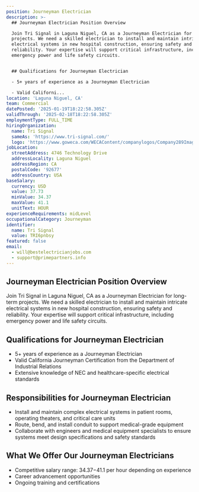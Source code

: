 ```yaml
---
position: Journeyman Electrician
description: >-
  ## Journeyman Electrician Position Overview

  Join Tri Signal in Laguna Niguel, CA as a Journeyman Electrician for long-term
  projects. We need a skilled electrician to install and maintain intricate
  electrical systems in new hospital construction, ensuring safety and
  reliability. Your expertise will support critical infrastructure, including
  emergency power and life safety circuits.


  ## Qualifications for Journeyman Electrician

  - 5+ years of experience as a Journeyman Electrician

  - Valid Californi...
location: 'Laguna Niguel, CA'
team: Commercial
datePosted: '2025-01-19T18:22:58.305Z'
validThrough: '2025-02-18T18:22:58.305Z'
employmentType: FULL_TIME
hiringOrganization:
  name: Tri Signal
  sameAs: 'https://www.tri-signal.com/'
  logo: 'https://www.goweca.com/WECAContent/companylogos/Company289Image.jpg'
jobLocation:
  streetAddress: 4746 Technology Drive
  addressLocality: Laguna Niguel
  addressRegion: CA
  postalCode: '92677'
  addressCountry: USA
baseSalary:
  currency: USD
  value: 37.73
  minValue: 34.37
  maxValue: 41.1
  unitText: HOUR
experienceRequirements: midLevel
occupationalCategory: Journeyman
identifier:
  name: Tri Signal
  value: TRI6pnbsy
featured: false
email:
  - will@bestelectricianjobs.com
  - support@primepartners.info
---
```




## Journeyman Electrician Position Overview
Join Tri Signal in Laguna Niguel, CA as a Journeyman Electrician for long-term projects. We need a skilled electrician to install and maintain intricate electrical systems in new hospital construction, ensuring safety and reliability. Your expertise will support critical infrastructure, including emergency power and life safety circuits.

## Qualifications for Journeyman Electrician
- 5+ years of experience as a Journeyman Electrician
- Valid California Journeyman Certification from the Department of Industrial Relations
- Extensive knowledge of NEC and healthcare-specific electrical standards

## Responsibilities for Journeyman Electrician
- Install and maintain complex electrical systems in patient rooms, operating theaters, and critical care units
- Route, bend, and install conduit to support medical-grade equipment
- Collaborate with engineers and medical equipment specialists to ensure systems meet design specifications and safety standards

## What We Offer Our Journeyman Electricians
- Competitive salary range: $34.37-$41.1 per hour depending on experience
- Career advancement opportunities
- Ongoing training and certifications